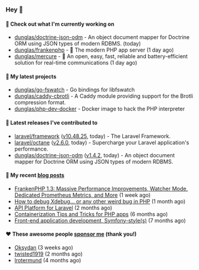 ### Hey 👋

#### 👷 Check out what I'm currently working on

- [dunglas/doctrine-json-odm](https://github.com/dunglas/doctrine-json-odm) - An object document mapper for Doctrine ORM using JSON types of modern RDBMS. (today)
- [dunglas/frankenphp](https://github.com/dunglas/frankenphp) - 🧟 The modern PHP app server (1 day ago)
- [dunglas/mercure](https://github.com/dunglas/mercure) - 🪽 An open, easy, fast, reliable and battery-efficient solution for real-time communications (1 day ago)

#### 🌱 My latest projects

- [dunglas/go-fswatch](https://github.com/dunglas/go-fswatch) - Go bindings for libfswatch
- [dunglas/caddy-cbrotli](https://github.com/dunglas/caddy-cbrotli) - A Caddy module providing support for the Brotli compression format.
- [dunglas/php-dev-docker](https://github.com/dunglas/php-dev-docker) - Docker image to hack the PHP interpreter

#### 🔭 Latest releases I've contributed to

- [laravel/framework](https://github.com/laravel/framework) ([v10.48.25](https://github.com/laravel/framework/releases/tag/v10.48.25), today) - The Laravel Framework.
- [laravel/octane](https://github.com/laravel/octane) ([v2.6.0](https://github.com/laravel/octane/releases/tag/v2.6.0), today) - Supercharge your Laravel application&#39;s performance.
- [dunglas/doctrine-json-odm](https://github.com/dunglas/doctrine-json-odm) ([v1.4.2](https://github.com/dunglas/doctrine-json-odm/releases/tag/v1.4.2), today) - An object document mapper for Doctrine ORM using JSON types of modern RDBMS.

#### 📜 My recent [blog posts](https://dunglas.fr)

- [FrankenPHP 1.3: Massive Performance Improvements, Watcher Mode, Dedicated Prometheus Metrics, and More](https://dunglas.dev/2024/11/frankenphp-1-3-massive-performance-improvements-watcher-mode-dedicated-prometheus-metrics-and-more/) (1 week ago)
- [How to debug Xdebug… or any other weird bug in PHP](https://dunglas.dev/2024/10/how-to-debug-xdebug-or-any-other-weird-bug-in-php/) (1 month ago)
- [API Platform for Laravel](https://dunglas.dev/2024/09/api-platform-for-laravel/) (2 months ago)
- [Containerization Tips and Tricks for PHP apps](https://dunglas.dev/2024/05/containerization-tips-and-tricks-for-php-apps/) (6 months ago)
- [Front-end application development, Symfony-style(s)](https://dunglas.dev/2024/04/front-end-application-development-symfony-styles/) (7 months ago)

#### ❤️ These awesome people [sponsor me](https://github.com/sponsors/dunglas) (thank you!)

- [Oksydan](https://github.com/Oksydan) (3 weeks ago)
- [twisted1919](https://github.com/twisted1919) (2 months ago)
- [lrotermund](https://github.com/lrotermund) (4 months ago)
